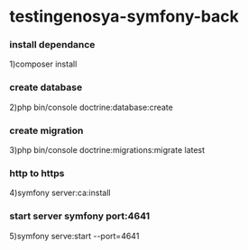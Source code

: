 # testingenosya-symfony-back

### install dependance
1)composer install

###  create database
2)php bin/console doctrine:database:create 

###  create migration 
3)php bin/console doctrine:migrations:migrate latest

###  http to https 
4)symfony server:ca:install

### start server symfony port:4641
5)symfony serve:start --port=4641
